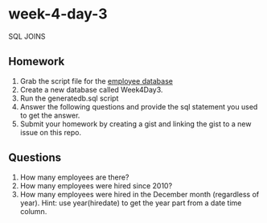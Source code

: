 # week-4-day-3
SQL JOINS



Homework
-----

1. Grab the script file for the [employee database](generatedb.sql)
2. Create a new database called Week4Day3.
3. Run the generatedb.sql script
4. Answer the following questions and provide the sql statement you used to get the answer. 
5. Submit your homework by creating a gist and linking the gist to a new issue on this repo.

Questions
-----
1. How many employees are there?
2. How many employees were hired since 2010?
3. How many employees were hired in the December month (regardless of year). Hint: use year(hiredate) to get the year part from a date time column.
